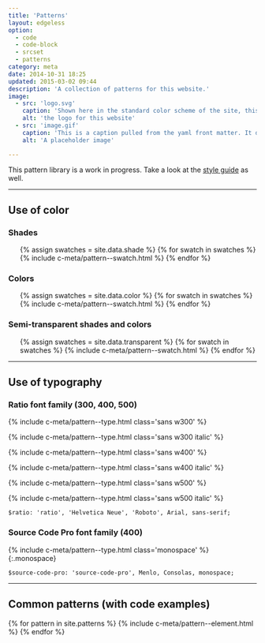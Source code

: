 ```yaml
---
title: 'Patterns'
layout: edgeless
option:
  - code
  - code-block
  - srcset
  - patterns
category: meta
date: 2014-10-31 18:25
updated: 2015-03-02 09:44
description: 'A collection of patterns for this website.'
image:
  - src: 'logo.svg'
    caption: 'Shown here in the standard color scheme of the site, this logo appears in different contexts on different pages.'
    alt: 'the logo for this website'
  - src: 'image.gif'
    caption: 'This is a caption pulled from the yaml front matter. It describes the image in the same `figure` element. By&nbsp;<cite>Oliver&nbsp;Pattison</cite>.'
    alt: 'A placeholder image'

---
```


This pattern library is a work in progress. Take a look at the [style guide](/styles/) as well.

- - -

## Use of color

### Shades

<ul class="grid grid--swatches">
{% assign swatches = site.data.shade %}
{% for swatch in swatches %}
{% include c-meta/pattern--swatch.html %}
{% endfor %}
</ul>

### Colors

<ul class="grid grid--swatches">
{% assign swatches = site.data.color %}
{% for swatch in swatches %}
{% include c-meta/pattern--swatch.html %}
{% endfor %}
</ul>

### Semi-transparent shades and colors

<ul class="grid grid--swatches">
{% assign swatches = site.data.transparent %}
{% for swatch in swatches %}
{% include c-meta/pattern--swatch.html %}
{% endfor %}
</ul>

- - -

## Use of typography

### Ratio font family (300, 400, 500)

{% include c-meta/pattern--type.html class='sans w300' %}

{% include c-meta/pattern--type.html class='sans w300 italic' %}

{% include c-meta/pattern--type.html class='sans w400' %}

{% include c-meta/pattern--type.html class='sans w400 italic' %}

{% include c-meta/pattern--type.html class='sans w500' %}

{% include c-meta/pattern--type.html class='sans w500 italic' %}

```
$ratio: 'ratio', 'Helvetica Neue', 'Roboto', Arial, sans-serif;
```

### Source Code Pro font family (400)

{% include c-meta/pattern--type.html class='monospace' %}
{:.monospace}

```
$source-code-pro: 'source-code-pro', Menlo, Consolas, monospace;
```


- - -

## Common patterns (with code examples)

{% for pattern in site.patterns %}
{% include c-meta/pattern--element.html %}
{% endfor %}
